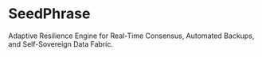 # SeedPhrase
Adaptive Resilience Engine for Real-Time Consensus, Automated Backups, and Self-Sovereign Data Fabric.

